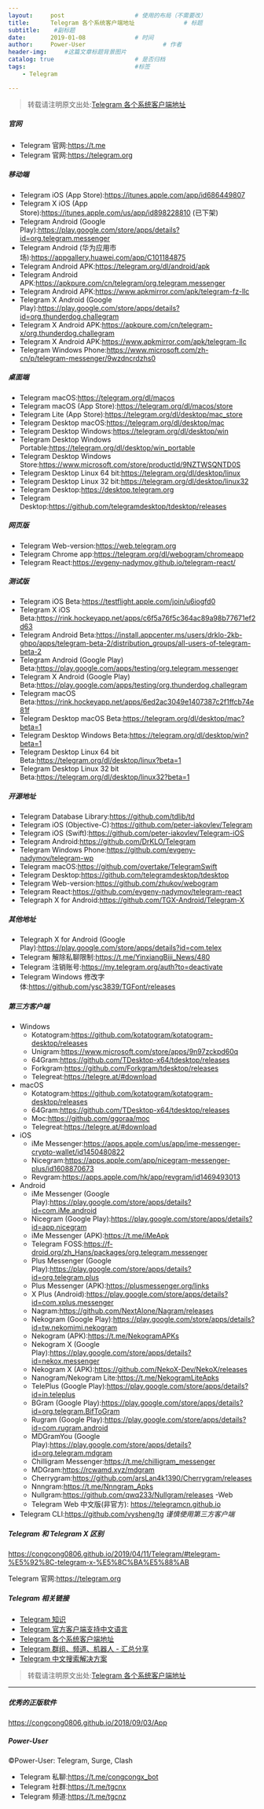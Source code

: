 ```yaml
---
layout:     post                    # 使用的布局（不需要改）
title:      Telegram 各个系统客户端地址              # 标题 
subtitle:    #副标题
date:       2019-01-08              # 时间
author:     Power-User                      # 作者
header-img:     #这篇文章标题背景图片
catalog: true                       # 是否归档
tags:                               #标签
    - Telegram

---
```


> 转载请注明原文出处:[Telegram 各个系统客户端地址](https://congcong0806.github.io/2019/01/08/Telegram)

##### 官网
- Telegram 官网:<https://t.me>
- Telegram 官网:<https://telegram.org>

##### 移动端
- Telegram iOS (App Store):<https://itunes.apple.com/app/id686449807>
- Telegram X iOS (App Store):<https://itunes.apple.com/us/app/id898228810> (已下架)
- Telegram Android (Google Play):<https://play.google.com/store/apps/details?id=org.telegram.messenger>
- Telegram Android (华为应用市场):<https://appgallery.huawei.com/app/C101184875>
- Telegram Android APK:<https://telegram.org/dl/android/apk>
- Telegram Android APK:<https://apkpure.com/cn/telegram/org.telegram.messenger>
- Telegram Android APK:<https://www.apkmirror.com/apk/telegram-fz-llc>
- Telegram X Android (Google Play):<https://play.google.com/store/apps/details?id=org.thunderdog.challegram>
- Telegram X Android APK:<https://apkpure.com/cn/telegram-x/org.thunderdog.challegram>
- Telegram X Android APK:<https://www.apkmirror.com/apk/telegram-llc>
- Telegram Windows Phone:<https://www.microsoft.com/zh-cn/p/telegram-messenger/9wzdncrdzhs0>

##### 桌面端
- Telegram macOS:<https://telegram.org/dl/macos>
- Telegram macOS (App Store):<https://telegram.org/dl/macos/store>
- Telegram Lite (App Store):<https://telegram.org/dl/desktop/mac_store>
- Telegram Desktop macOS:<https://telegram.org/dl/desktop/mac>
- Telegram Desktop Windows:<https://telegram.org/dl/desktop/win>
- Telegram Desktop Windows Portable:<https://telegram.org/dl/desktop/win_portable>
- Telegram Desktop Windows Store:<https://www.microsoft.com/store/productId/9NZTWSQNTD0S>
- Telegram Desktop Linux 64 bit:<https://telegram.org/dl/desktop/linux>
- Telegram Desktop Linux 32 bit:<https://telegram.org/dl/desktop/linux32>
- Telegram Desktop:<https://desktop.telegram.org>
- Telegram Desktop:<https://github.com/telegramdesktop/tdesktop/releases>

##### 网页版
- Telegram Web-version:<https://web.telegram.org>
- Telegram Chrome app:<https://telegram.org/dl/webogram/chromeapp>
- Telegram React:<https://evgeny-nadymov.github.io/telegram-react/>

##### 测试版
- Telegram iOS Beta:<https://testflight.apple.com/join/u6iogfd0>
- Telegram X iOS Beta:<https://rink.hockeyapp.net/apps/c6f5a76f5c364ac89a98b77671ef2d63>
- Telegram Android Beta:<https://install.appcenter.ms/users/drklo-2kb-ghpo/apps/telegram-beta-2/distribution_groups/all-users-of-telegram-beta-2>
- Telegram Android (Google Play) Beta:<https://play.google.com/apps/testing/org.telegram.messenger>
- Telegram X Android (Google Play) Beta:<https://play.google.com/apps/testing/org.thunderdog.challegram>
- Telegram macOS Beta:<https://rink.hockeyapp.net/apps/6ed2ac3049e1407387c2f1ffcb74e81f>
- Telegram Desktop macOS Beta:<https://telegram.org/dl/desktop/mac?beta=1>
- Telegram Desktop Windows Beta:<https://telegram.org/dl/desktop/win?beta=1>
- Telegram Desktop Linux 64 bit Beta:<https://telegram.org/dl/desktop/linux?beta=1>
- Telegram Desktop Linux 32 bit Beta:<https://telegram.org/dl/desktop/linux32?beta=1>

##### 开源地址
- Telegram Database Library:<https://github.com/tdlib/td>
- Telegram iOS (Objective-C):<https://github.com/peter-iakovlev/Telegram>
- Telegram iOS (Swift):<https://github.com/peter-iakovlev/Telegram-iOS>
- Telegram Android:<https://github.com/DrKLO/Telegram>
- Telegram Windows Phone:<https://github.com/evgeny-nadymov/telegram-wp>
- Telegram macOS:<https://github.com/overtake/TelegramSwift>
- Telegram Desktop:<https://github.com/telegramdesktop/tdesktop>
- Telegram Web-version:<https://github.com/zhukov/webogram>
- Telegram React:<https://github.com/evgeny-nadymov/telegram-react>
- Telegraph X for Android:<https://github.com/TGX-Android/Telegram-X>

##### 其他地址
- Telegraph X for Android (Google Play):<https://play.google.com/store/apps/details?id=com.telex>
- Telegram 解除私聊限制:<https://t.me/YinxiangBiji_News/480>
- Telegram 注销账号:<https://my.telegram.org/auth?to=deactivate>
- Telegram Windows 修改字体:<https://github.com/ysc3839/TGFont/releases>

##### 第三方客户端
- Windows
	- Kotatogram:<https://github.com/kotatogram/kotatogram-desktop/releases>
	- Unigram:<https://www.microsoft.com/store/apps/9n97zckpd60q>
	- 64Gram:<https://github.com/TDesktop-x64/tdesktop/releases>
	- Forkgram:<https://github.com/Forkgram/tdesktop/releases>
	- Telegreat:<https://telegre.at/#download>
- macOS
	- Kotatogram:<https://github.com/kotatogram/kotatogram-desktop/releases>
	- 64Gram:<https://github.com/TDesktop-x64/tdesktop/releases>
	- Moc:<https://github.com/ggoraa/moc>
	- Telegreat:<https://telegre.at/#download>
- iOS
	- ‎iMe Messenger:<https://apps.apple.com/us/app/ime-messenger-crypto-wallet/id1450480822>
	- Nicegram:<https://apps.apple.com/app/nicegram-messenger-plus/id1608870673>
	- Revgram:<https://apps.apple.com/hk/app/revgram/id1469493013>
- Android
	- ‎iMe Messenger (Google Play):<https://play.google.com/store/apps/details?id=com.iMe.android>
	- Nicegram (Google Play):<https://play.google.com/store/apps/details?id=app.nicegram>
	- ‎iMe Messenger (APK):<https://t.me/iMeApk>
	- Telegram FOSS:<https://f-droid.org/zh_Hans/packages/org.telegram.messenger>
	- Plus Messenger (Google Play):<https://play.google.com/store/apps/details?id=org.telegram.plus>
	- Plus Messenger (APK):<https://plusmessenger.org/links>
	- X Plus (Android):<https://play.google.com/store/apps/details?id=com.xplus.messenger>
	- Nagram:<https://github.com/NextAlone/Nagram/releases>
	- Nekogram (Google Play):<https://play.google.com/store/apps/details?id=tw.nekomimi.nekogram>
	- Nekogram (APK):<https://t.me/NekogramAPKs>
	- Nekogram X (Google Play):<https://play.google.com/store/apps/details?id=nekox.messenger>
	- Nekogram X (APK):<https://github.com/NekoX-Dev/NekoX/releases>
	- Nanogram/Nekogram Lite:<https://t.me/NekogramLiteApks>
	- TelePlus (Google Play):<https://play.google.com/store/apps/details?id=in.teleplus>
	- BGram (Google Play):<https://play.google.com/store/apps/details?id=org.telegram.BifToGram>
	- Rugram (Google Play):<https://play.google.com/store/apps/details?id=com.rugram.android>
	- MDGramYou (Google Play):<https://play.google.com/store/apps/details?id=org.telegram.mdgram>
	- Chilligram Messenger:<https://t.me/chilligram_messenger>
	- MDGram:<https://rcwamd.xyz/mdgram>
	- Cherrygram:<https://github.com/arsLan4k1390/Cherrygram/releases>
	- Nnngram:<https://t.me/Nnngram_Apks>
	- Nullgram:<https://github.com/qwq233/Nullgram/releases>
-Web
	- Telegram Web 中文版(非官方): <https://telegramcn.github.io>
- Telegram CLI:<https://github.com/vysheng/tg>
*谨慎使用第三方客户端*

##### Telegram 和 Telegram X 区别
<https://congcong0806.github.io/2019/04/11/Telegram/#telegram-%E5%92%8C-telegram-x-%E5%8C%BA%E5%88%AB>

Telegram 官网:<https://telegram.org>

##### Telegram 相关链接
* [Telegram 知识](https://congcong0806.github.io/2019/04/11/Telegram)
* [Telegram 官方客户端支持中文语言](https://congcong0806.github.io/2019/02/21/Telegram)
* [Telegram 各个系统客户端地址](https://congcong0806.github.io/2019/01/08/Telegram)
* [Telegram 群组、频道、机器人 - 汇总分享](https://congcong0806.github.io/2018/04/24/Telegram)
* [Telegram 中文搜索解决方案](https://congcong0806.github.io/2019/11/04/TelegramSearch)

> 转载请注明原文出处:[Telegram 各个系统客户端地址](https://congcong0806.github.io/2019/01/08/Telegram)

- - - -

##### 优秀的正版软件
<https://congcong0806.github.io/2018/09/03/App>

##### Power-User
&copy;Power-User: Telegram, Surge, Clash

* Telegram 私聊:<https://t.me/congcongx_bot>
* Telegram 社群:<https://t.me/tgcnx>
* Telegram 频道:<https://t.me/tgcnz>